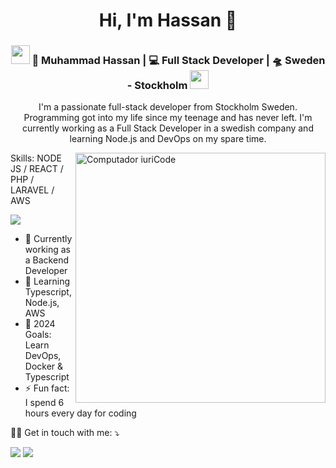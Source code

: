 <h1 align="center">Hi, I'm Hassan 👋</h1>
<div align="center">
<h3><img src="https://media.giphy.com/media/WUlplcMpOCEmTGBtBW/giphy.gif" width="30"> 🙎 Muhammad Hassan | 💻 Full Stack Developer | 🛸  Sweden - Stockholm <img src="https://media.giphy.com/media/WUlplcMpOCEmTGBtBW/giphy.gif" width="30"></h3>

I'm a passionate full-stack developer from Stockholm Sweden. Programming got into my life since my teenage and has never left. I'm currently working as a Full Stack Developer in a swedish company and learning Node.js and DevOps on my spare time.
</div>

<img src="https://raw.githubusercontent.com/MicaelliMedeiros/micaellimedeiros/master/image/computer-illustration.png" min-width="400px" max-width="400px" width="400px" align="right" alt="Computador iuriCode">

Skills: NODE JS / REACT / PHP / LARAVEL / AWS

<p>
<a href="https://stackoverflow.com/users/6838771/hassan" target="_blank" alt="Stackoverflow">
  <img src="https://img.shields.io/badge/-Stackoverflow-FE7A16?style=for-the-badge&logo=stack-overflow&logoColor=white&link=https://stackoverflow.com/users/6838771/hassan" /></a>
</p>

- 🔭 Currently working as a Backend Developer 
- 🌱 Learning Typescript, Node.js, AWS
- 🚀 2024 Goals: Learn DevOps, Docker & Typescript
- ⚡ Fun fact: I spend 6 hours every day for coding



<p align="left">
  🧑‍💻  Get in touch with me: ⤵️
</p>

<p align="left">
  <a href="mailto:muhammadhaxxan30@gmail.com" alt="Gmail" target="_blank">
  <img src="https://img.shields.io/badge/-Gmail-FF0000?style=flat-square&labelColor=FF0000&logo=gmail&logoColor=white&link=muhammadhaxxan30@gmail.com" /></a>

  <a href="https://www.linkedin.com/in/muhammad-hassan-8b7142140/" alt="Linkedin" target="_blank">
  <img src="https://img.shields.io/badge/-Linkedin-0e76a8?style=flat-square&logo=Linkedin&logoColor=white&link=https://www.linkedin.com/in/muhammad-hassan-8b7142140/" /></a>

</p>
